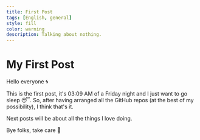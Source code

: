 ```yaml
---
title: First Post
tags: [English, general]
style: fill
color: warning
description: Talking about nothing.
---
```



# My First Post

Hello everyone 🌀

This is the first post, it's 03:09 AM of a Friday night and I just want to go sleep 😴. 
So, after having arranged all the GitHub repos (at the best of my possibility), I think that's it. 

Next posts will be about all the things I love doing.

Bye folks, take care 🥬
